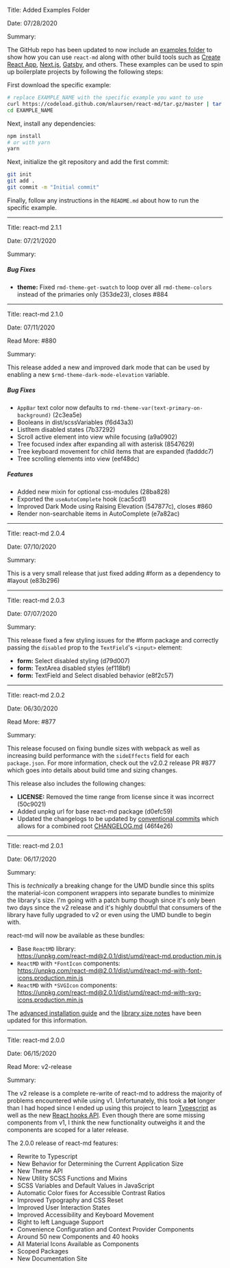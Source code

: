 Title: Added Examples Folder

Date: 07/28/2020

Summary:

The GitHub repo has been updated to now include an
[examples folder]({{GITHUB_URL}}/tree/master/examples) to show how you can use
`react-md` along with other build tools such as
[Create React App](https://create-react-app.dev/),
[Next.js](https://nextjs.org/), [Gatsby](https://www.gatsbyjs.org), and others.
These examples can be used to spin up boilerplate projects by following the
following steps:

First download the specific example:

```sh
# replace EXAMPLE_NAME with the specific example you want to use
curl https://codeload.github.com/mlaursen/react-md/tar.gz/master | tar -xz --strip=2 react-md-master/examples/EXAMPLE_NAME
cd EXAMPLE_NAME
```

Next, install any dependencies:

```sh
npm install
# or with yarn
yarn
```

Next, initialize the git repository and add the first commit:

```sh
git init
git add .
git commit -m "Initial commit"
```

Finally, follow any instructions in the `README.md` about how to run the
specific example.

---

Title: react-md 2.1.1

Date: 07/21/2020

Summary:

##### Bug Fixes<!-- no-margin -->

- **theme:** Fixed `rmd-theme-get-swatch` to loop over all `rmd-theme-colors`
  instead of the primaries only (353de23), closes #884

---

Title: react-md 2.1.0

Date: 07/11/2020

Read More: #880

Summary:

This release added a new and improved dark mode that can be used by enabling a
new `$rmd-theme-dark-mode-elevation` variable.

##### Bug Fixes<!-- no-margin -->

- `AppBar` text color now defaults to
  `rmd-theme-var(text-primary-on-background)` (2c3ea5e)
- Booleans in dist/scssVariables (f6d43a3)
- ListItem disabled states (7b37292)
- Scroll active element into view while focusing (a9a0902)
- Tree focused index after expanding all with asterisk (8547629)
- Tree keyboard movement for child items that are expanded (fadddc7)
- Tree scrolling elements into view (eef48dc)

##### Features<!-- no-margin -->

- Added new mixin for optional css-modules (28ba828)
- Exported the `useAutoComplete` hook (cac5cd1)
- Improved Dark Mode using Raising Elevation (547877c), closes #860
- Render non-searchable items in AutoComplete (e7a82ac)

---

Title: react-md 2.0.4

Date: 07/10/2020

Summary:

This is a very small release that just fixed adding #form as a dependency to
#layout (e83b296)

---

Title: react-md 2.0.3

Date: 07/07/2020

Summary:

This release fixed a few styling issues for the #form package and correctly
passing the `disabled` prop to the `TextField`'s `<input>` element:

- **form:** Select disabled styling (d79d007)
- **form:** TextArea disabled styles (ef118bf)
- **form:** TextField and Select disabled behavior (e8f2c57)

---

Title: react-md 2.0.2

Date: 06/30/2020

Read More: #877

Summary:

This release focused on fixing bundle sizes with webpack as well as increasing
build performance with the `sideEffects` field for each `package.json`. For more
information, check out the v2.0.2 release PR #877 which goes into details about
build time and sizing changes.

This release also includes the following changes:

- **LICENSE:** Removed the time range from license since it was incorrect
  (50c9021)
- Added unpkg url for base react-md package (d0efc59)
- Updated the changelogs to be updated by
  [conventional commits](https://www.conventionalcommits.org/) which allows for
  a combined root [CHANGELOG.md]({{GITHUB_FILE_URL}}/CHANGELOG.md) (46f4e26)

---

Title: react-md 2.0.1

Date: 06/17/2020

Summary:

This is _technically_ a breaking change for the UMD bundle since this splits the
material-icon component wrappers into separate bundles to minimize the library's
size. I'm going with a patch bump though since it's only been two days since the
v2 release and it's highly doubtful that consumers of the library have fully
upgraded to v2 or even using the UMD bundle to begin with.

react-md will now be available as these bundles:

- Base `ReactMD` library:<br />
  https://unpkg.com/react-md@2.0.1/dist/umd/react-md.production.min.js
- `ReactMD` with `*FontIcon` components:<br />
  https://unpkg.com/react-md@2.0.1/dist/umd/react-md-with-font-icons.production.min.js
- `ReactMD` with `*SVGIcon` components:<br />
  https://unpkg.com/react-md@2.0.1/dist/umd/react-md-with-svg-icons.production.min.js

The
[advanced installation guide](/guides/advanced-installation#react-md--material-icons-umd-bundle)
and the [library size notes](/about#what39s-the-library-size) have been updated
for this information.

---

Title: react-md 2.0.0

Date: 06/15/2020

Read More: v2-release

Summary:<!-- bullets -->

The v2 release is a complete re-write of react-md to address the majority of
problems encountered while using v1. Unfortunately, this took a **lot** longer
than I had hoped since I ended up using this project to learn
[Typescript](https://www.typescriptlang.org/) as well as the new
[React hooks API](https://reactjs.org/docs/hooks-intro.html). Even though there
are some missing components from v1, I think the new functionality outweighs it
and the components are scoped for a later release.

The 2.0.0 release of react-md features:

- Rewrite to Typescript
- New Behavior for Determining the Current Application Size
- New Theme API
- New Utility SCSS Functions and Mixins
- SCSS Variables and Default Values in JavaScript
- Automatic Color fixes for Accessible Contrast Ratios
- Improved Typography and CSS Reset
- Improved User Interaction States
- Improved Accessibility and Keyboard Movement
- Right to left Language Support
- Convenience Configuration and Context Provider Components
- Around 50 new Components and 40 hooks
- All Material Icons Available as Components
- Scoped Packages
- New Documentation Site

